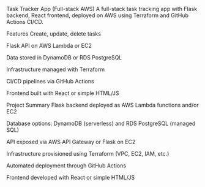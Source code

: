 Task Tracker App (Full-stack AWS)
A full-stack task tracking app with Flask backend, React frontend, deployed on AWS using Terraform and GitHub Actions CI/CD.

Features
Create, update, delete tasks

Flask API on AWS Lambda or EC2

Data stored in DynamoDB or RDS PostgreSQL

Infrastructure managed with Terraform

CI/CD pipelines via GitHub Actions

Frontend built with React or simple HTML/JS

Project Summary
Flask backend deployed as AWS Lambda functions and/or EC2

Database options: DynamoDB (serverless) and RDS PostgreSQL (managed SQL)

API exposed via AWS API Gateway or Flask on EC2

Infrastructure provisioned using Terraform (VPC, EC2, IAM, etc.)

Automated deployment through GitHub Actions

Frontend developed with React or simple HTML/JS




